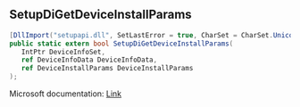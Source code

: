 ## SetupDiGetDeviceInstallParams

```csharp
[DllImport("setupapi.dll", SetLastError = true, CharSet = CharSet.Unicode)]
public static extern bool SetupDiGetDeviceInstallParams(
   IntPtr DeviceInfoSet,
   ref DeviceInfoData DeviceInfoData,
   ref DeviceInstallParams DeviceInstallParams
);
```

Microsoft documentation: [Link](https://docs.microsoft.com/en-us/windows/win32/api/setupapi/nf-setupapi-setupdigetdeviceinstallparamsw)
